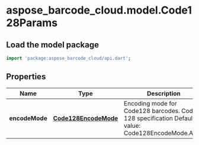 # aspose_barcode_cloud.model.Code128Params

## Load the model package
```dart
import 'package:aspose_barcode_cloud/api.dart';
```

## Properties
Name | Type | Description | Notes
---- | ---- | ----------- | -----
**encodeMode** | [**Code128EncodeMode**](Code128EncodeMode.md) | Encoding mode for Code128 barcodes. Code 128 specification Default value: Code128EncodeMode.Auto. | [optional] [default to null]


